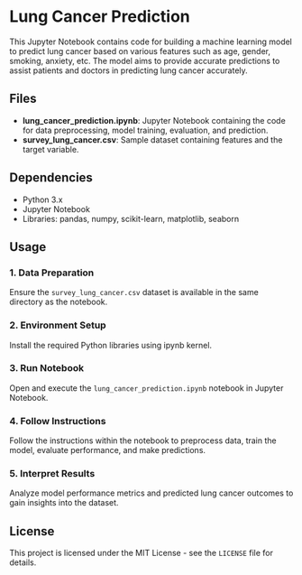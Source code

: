 # Lung Cancer Prediction

This Jupyter Notebook contains code for building a machine learning model to predict lung cancer based on various features such as age, gender, smoking, anxiety, etc. The model aims to provide accurate predictions to assist patients and doctors in predicting lung cancer accurately.

## Files

- **lung_cancer_prediction.ipynb**: Jupyter Notebook containing the code for data preprocessing, model training, evaluation, and prediction.
- **survey_lung_cancer.csv**: Sample dataset containing features and the target variable.

## Dependencies

- Python 3.x
- Jupyter Notebook
- Libraries: pandas, numpy, scikit-learn, matplotlib, seaborn

## Usage

### 1. Data Preparation

Ensure the `survey_lung_cancer.csv` dataset is available in the same directory as the notebook.

### 2. Environment Setup

Install the required Python libraries using ipynb kernel.

### 3. Run Notebook

Open and execute the `lung_cancer_prediction.ipynb` notebook in Jupyter Notebook.

### 4. Follow Instructions

Follow the instructions within the notebook to preprocess data, train the model, evaluate performance, and make predictions.

### 5. Interpret Results

Analyze model performance metrics and predicted lung cancer outcomes to gain insights into the dataset.

## License

This project is licensed under the MIT License - see the `LICENSE` file for details.
